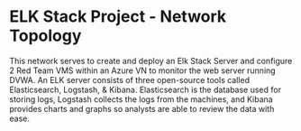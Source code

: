 # ELK Stack Project - Network Topology
This network serves to create and deploy an Elk Stack Server and configure 2 Red Team VMS within an Azure VN to monitor the web server running DVWA.
An ELK server consists of three open-source tools called Elasticsearch, Logstash, & Kibana. Elasticsearch is the database used for storing logs, Logstash collects the logs from the machines, and Kibana provides charts and graphs so analysts are able to review the data with ease.
